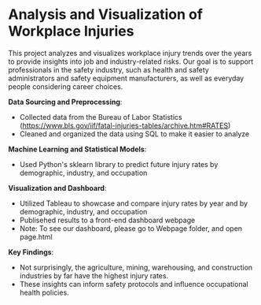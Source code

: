 # Analysis and Visualization of Workplace Injuries

This project analyzes and visualizes workplace injury trends over the years to provide insights into job and industry-related risks. Our goal is to support professionals in the safety industry, such as health and safety administrators and safety equipment manufacturers, as well as everyday people considering career choices.

**Data Sourcing and Preprocessing**:

  - Collected data from the Bureau of Labor Statistics (https://www.bls.gov/iif/fatal-injuries-tables/archive.htm#RATES)
  - Cleaned and organized the data using SQL to make it easier to analyze    

**Machine Learning and Statistical Models**:

  - Used Python's sklearn library to predict future injury rates by demographic, industry, and occupation

**Visualization and Dashboard**:

  - Utilized Tableau to showcase and compare injury rates by year and by demographic, industry, and occupation
  - Publisehed results to a front-end dashboard webpage
  - Note: To see our dashboard, please go to Webpage folder, and open page.html

**Key Findings**:

  - Not surprisingly, the agriculture, mining, warehousing, and construction industries by far have the highest injury rates.
  - These insights can inform safety protocols and influence occupational health policies.




